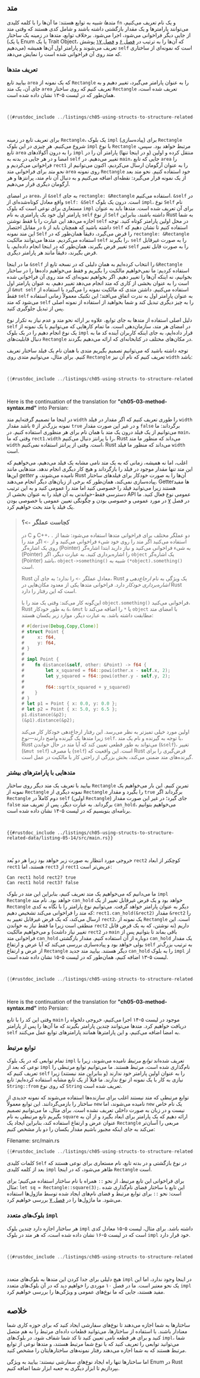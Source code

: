 ## متد

_متدها_ شبیه به توابع هستند: ما آن‌ها را با کلمه کلیدی `fn` و یک نام تعریف می‌کنیم، می‌توانند پارامترها و یک مقدار بازگشتی داشته باشند و شامل کدی هستند که وقتی متد از جایی دیگر فراخوانی می‌شود، اجرا می‌شود. برخلاف توابع، متدها در زمینه یک ساختار (یا یک Enum یا یک Trait Object، که آن‌ها را به ترتیب در [فصل ۶][enums]<!-- ignore --> و [فصل ۱۷][trait-objects]<!-- ignore --> پوشش می‌دهیم) تعریف می‌شوند و پارامتر اول آن‌ها همیشه `self` است که نمونه‌ای از ساختاری که متد روی آن فراخوانی شده است را نمایش می‌دهد.

### تعریف متدها

بیایید تابع `area` که یک نمونه از `Rectangle` را به عنوان پارامتر می‌گیرد، تغییر دهیم و به جای آن، یک متد `area` تعریف کنیم که روی ساختار `Rectangle` تعریف شده است، همان‌طور که در لیست ۵-۱۳ نشان داده شده است.

<Listing number="5-13" file-name="src/main.rs" caption="تعریف یک متد `area` روی ساختار `Rectangle`">

```rust
{{#rustdoc_include ../listings/ch05-using-structs-to-structure-related-data/listing-05-13/src/main.rs}}
```

</Listing>

برای تعریف تابع در زمینه `Rectangle`، یک بلوک `impl` (پیاده‌سازی) برای `Rectangle` شروع می‌کنیم. هر چیزی در این بلوک `impl` با نوع `Rectangle` مرتبط خواهد بود. سپس، تابع `area` را به درون آکولادهای `impl` منتقل کرده و اولین (و در اینجا تنها) پارامتر آن را در امضا و در هر جایی در بدنه به `self` تغییر می‌دهیم. در `main`، جایی که تابع `area` را فراخوانی می‌کردیم و `rect1` را به عنوان آرگومان ارسال می‌کردیم، اکنون می‌توانیم از _نحو متد_ برای فراخوانی متد `area` روی نمونه `Rectangle` خود استفاده کنیم. نحو متد بعد از یک نمونه قرار می‌گیرد: نقطه‌ای اضافه می‌کنیم و به دنبال آن نام متد، پرانتزها و هر آرگومان دیگری قرار می‌دهیم.

در امضای `area`، از `&self` به جای `rectangle: &Rectangle` استفاده می‌کنیم. `&self` در واقع معادل کوتاه‌شده‌ای از `self: &Self` است. درون یک بلوک `impl`، نوع `Self` نام مستعاری برای نوعی است که بلوک `impl` برای آن تعریف شده است. متدها باید به عنوان پارامتر اول خود یک پارامتری به نام `self` از نوع `Self` داشته باشند، بنابراین Rust به شما اجازه می‌دهد این عبارت را با فقط نوشتن `self` در محل اولین پارامتر کوتاه کنید. توجه داشته باشید که همچنان باید از `&` در مقابل اختصار `self` استفاده کنیم تا نشان دهیم که این متد نمونه `Self` را قرض می‌گیرد، دقیقاً همان‌طور که در `rectangle: &Rectangle` استفاده می‌کردیم. متدها می‌توانند مالکیت `self` را بگیرند، `self` را به صورت غیرقابل تغییر قرض بگیرند، همان‌طور که در اینجا انجام داده‌ایم، یا `self` را به صورت قابل تغییر قرض بگیرند، دقیقاً مانند هر پارامتر دیگری.

ما در اینجا `&self` را انتخاب کرده‌ایم به همان دلیلی که در نسخه تابع از `&Rectangle` استفاده کردیم: ما نمی‌خواهیم مالکیت را بگیریم و فقط می‌خواهیم داده‌ها را در ساختار بخوانیم، نه اینکه آن‌ها را تغییر دهیم. اگر بخواهیم نمونه‌ای که متد روی آن فراخوانی شده است را به عنوان بخشی از کاری که متد انجام می‌دهد تغییر دهیم، به عنوان پارامتر اول از `&mut self` استفاده می‌کنیم. داشتن متدی که مالکیت نمونه را می‌گیرد با استفاده از فقط `self` به عنوان پارامتر اول به ندرت اتفاق می‌افتد؛ این تکنیک معمولاً زمانی استفاده می‌شود که متد `self` را به چیز دیگری تبدیل کند و شما بخواهید از استفاده از نمونه اصلی پس از تبدیل جلوگیری کنید.

دلیل اصلی استفاده از متدها به جای توابع، علاوه بر ارائه نحو متد و عدم نیاز به تکرار نوع `self` در امضای هر متد، سازمان‌دهی است. ما تمام کارهایی که می‌توانیم با یک نمونه از یک نوع انجام دهیم را در یک بلوک `impl` قرار داده‌ایم، به جای اینکه کاربران آینده کد ما به دنبال قابلیت‌های `Rectangle` در مکان‌های مختلف در کتابخانه‌ای که ارائه می‌دهیم بگردند.

توجه داشته باشید که می‌توانیم تصمیم بگیریم متدی با همان نام یک فیلد ساختار تعریف کنیم. برای مثال، می‌توانیم متدی روی `Rectangle` تعریف کنیم که نام آن نیز `width` باشد:

<Listing file-name="src/main.rs">

```rust
{{#rustdoc_include ../listings/ch05-using-structs-to-structure-related-data/no-listing-06-method-field-interaction/src/main.rs:here}}
```

</Listing>

Here is the continuation of the translation for **"ch05-03-method-syntax.md"** into Persian:

در اینجا ما تصمیم گرفته‌ایم متد `width` را طوری تعریف کنیم که اگر مقدار در فیلد `width` نمونه بزرگ‌تر از `0` باشد مقدار `true` و در غیر این صورت مقدار `false` برگرداند: ما می‌توانیم از یک فیلد درون یک متد با همان نام برای هر منظوری استفاده کنیم. در `main`، وقتی که ما `rect1.width` را با پرانتز دنبال می‌کنیم، Rust می‌داند که منظور ما متد `width` است. وقتی از پرانتز استفاده نمی‌کنیم، Rust می‌داند که منظور ما فیلد `width` است.

اغلب، اما نه همیشه، زمانی که به یک متد نامی مشابه یک فیلد می‌دهیم، می‌خواهیم که این متد تنها مقدار موجود در فیلد را بازگرداند و هیچ کار دیگری انجام ندهد. متدهایی مانند این‌ها _getter_ نامیده می‌شوند، و Rust آن‌ها را به صورت خودکار برای فیلدهای ساختار پیاده‌سازی نمی‌کند، همان‌طور که برخی از زبان‌های دیگر انجام می‌دهند. Getterها مفید هستند زیرا می‌توانید فیلد را خصوصی کنید اما متد را عمومی کنید و به این ترتیب دسترسی فقط-خواندنی به آن فیلد را به عنوان بخشی از API عمومی نوع فعال کنید. ما در فصل [۷][public]<!-- ignore --> در مورد عمومی و خصوصی بودن و چگونگی تعیین عمومی یا خصوصی بودن یک فیلد یا متد بحث خواهیم کرد.

> ### کجاست عملگر `->`؟
>
> در C و C++، دو عملگر مختلف برای فراخوانی متدها استفاده می‌شود: شما از `.` استفاده می‌کنید اگر متد را روی خود شیء فراخوانی می‌کنید و از `->` اگر متد را روی یک اشاره‌گر (Pointer) به شیء فراخوانی می‌کنید و نیاز دارید ابتدا اشاره‌گر (Pointer) را اشاره‌برداری کنید. به عبارت دیگر، اگر `object` یک اشاره‌گر (Pointer) باشد، `object->something()` شبیه به `(*object).something()` است.
>
> Rust معادل عملگر `->` را ندارد؛ به جای آن، Rust یک ویژگی به نام _ارجاع‌دهی و اشاره‌برداری خودکار_ دارد. فراخوانی متدها یکی از معدود مکان‌هایی در Rust است که این رفتار را دارد.
>
> این‌گونه کار می‌کند: وقتی یک متد را با `object.something()` فراخوانی می‌کنید، Rust به طور خودکار `&`، `&mut` یا `*` را اضافه می‌کند تا `object` با امضای متد مطابقت داشته باشد. به عبارت دیگر، موارد زیر یکسان هستند:
>
> <!-- CAN'T EXTRACT SEE BUG https://github.com/rust-lang/mdBook/issues/1127 -->
>
> ```rust
> # #[derive(Debug,Copy,Clone)]
> # struct Point {
> #     x: f64,
> #     y: f64,
> # }
> #
> # impl Point {
> #    fn distance(&self, other: &Point) -> f64 {
> #        let x_squared = f64::powi(other.x - self.x, 2);
> #        let y_squared = f64::powi(other.y - self.y, 2);
> #
> #        f64::sqrt(x_squared + y_squared)
> #    }
> # }
> # let p1 = Point { x: 0.0, y: 0.0 };
> # let p2 = Point { x: 5.0, y: 6.5 };
> p1.distance(&p2);
> (&p1).distance(&p2);
> ```
>
> اولین مورد خیلی تمیزتر به نظر می‌رسد. این رفتار ارجاع‌دهی خودکار کار می‌کند زیرا متدها یک گیرنده واضح دارند—نوع `self`. با توجه به گیرنده و نام یک متد، Rust می‌تواند به طور قطعی تعیین کند که آیا متد در حال خواندن (`&self`)، تغییر (`&mut self`) یا مصرف (`self`) است. این واقعیت که Rust قرض‌گیری را برای گیرنده‌های متد ضمنی می‌کند، بخش بزرگی از راحتی کار با مالکیت در عمل است.

### متدهایی با پارامترهای بیشتر

بیایید با تعریف یک متد دیگر روی ساختار `Rectangle` تمرین کنیم. این بار می‌خواهیم یک نمونه از `Rectangle` نمونه دیگری از `Rectangle` را بگیرد و مقدار `true` برگرداند اگر `Rectangle` دوم کاملاً در `self` (اولین `Rectangle`) جای گیرد؛ در غیر این صورت مقدار `false` برگرداند. به عبارت دیگر، پس از تعریف متد `can_hold`، می‌خواهیم بتوانیم برنامه‌ای بنویسیم که در لیست ۵-۱۴ نشان داده شده است.

<Listing number="5-14" file-name="src/main.rs" caption="استفاده از متد `can_hold` که هنوز نوشته نشده است">

```rust,ignore
{{#rustdoc_include ../listings/ch05-using-structs-to-structure-related-data/listing-05-14/src/main.rs}}
```

</Listing>

خروجی مورد انتظار به صورت زیر خواهد بود زیرا هر دو بُعد `rect2` کوچکتر از ابعاد `rect1` هستند، اما `rect3` از `rect1` عریض‌تر است:

```text
Can rect1 hold rect2? true
Can rect1 hold rect3? false
```

ما می‌دانیم که می‌خواهیم یک متد تعریف کنیم، بنابراین این متد در بلوک `impl Rectangle` خواهد بود. نام متد `can_hold` خواهد بود و یک قرض غیرقابل تغییر از یک `Rectangle` دیگر به عنوان پارامتر خواهد گرفت. می‌توانیم نوع پارامتر را با نگاه به کدی که متد را فراخوانی می‌کند تشخیص دهیم: `rect1.can_hold(&rect2)` مقدار `&rect2` را ارسال می‌کند، که یک قرض غیرقابل تغییر به `rect2`، یک نمونه از `Rectangle` است. این منطقی است زیرا ما فقط نیاز به خواندن `rect2` داریم (نه نوشتن، که به یک قرض قابل تغییر نیاز داشت) و می‌خواهیم مالکیت `rect2` در `main` باقی بماند تا بتوانیم پس از فراخوانی متد `can_hold` دوباره از آن استفاده کنیم. مقدار بازگشتی `can_hold` یک مقدار بولی خواهد بود و پیاده‌سازی بررسی می‌کند که آیا عرض و ارتفاع `self` به ترتیب بزرگ‌تر از عرض و ارتفاع `Rectangle` دیگر هستند. بیایید متد جدید `can_hold` را به بلوک `impl` از لیست ۵-۱۳ اضافه کنیم، همان‌طور که در لیست ۵-۱۵ نشان داده شده است.

<Listing number="5-15" file-name="src/main.rs" caption="پیاده‌سازی متد `can_hold` روی `Rectangle` که یک نمونه دیگر از `Rectangle` را به عنوان پارامتر می‌گیرد">

```rust
{{#rustdoc_include ../listings/ch05-using-structs-to-structure-related-data/listing-05-15/src/main.rs:here}}
```

</Listing>


Here is the continuation of the translation for **"ch05-03-method-syntax.md"** into Persian:

وقتی این کد را با تابع `main` موجود در لیست ۵-۱۴ اجرا می‌کنیم، خروجی دلخواه را دریافت خواهیم کرد. متدها می‌توانند چندین پارامتر بگیرند که ما آن‌ها را پس از پارامتر `self` به امضا اضافه می‌کنیم، و این پارامترها همانند پارامترهای توابع عمل می‌کنند.

### توابع مرتبط

تمام توابعی که در یک بلوک `impl` تعریف شده‌اند _توابع مرتبط_ نامیده می‌شوند، زیرا با نوعی که بعد از `impl` نام‌گذاری شده است، مرتبط هستند. ما می‌توانیم توابع مرتبطی را تعریف کنیم که `self` را به عنوان اولین پارامتر خود ندارند (و بنابراین متد نیستند) زیرا نیازی به کار با یک نمونه از نوع ندارند. ما قبلاً از یک تابع مشابه استفاده کرده‌ایم: تابع `String::from` که روی نوع `String` تعریف شده است.

توابع مرتبطی که متد نیستند اغلب برای سازنده‌ها استفاده می‌شوند که نمونه جدیدی از ساختار را بازمی‌گردانند. این توابع معمولاً `new` نامیده می‌شوند، اما `new` یک نام خاص نیست و در زبان به صورت داخلی تعریف نشده است. برای مثال، ما می‌توانیم تصمیم بگیریم تابع مرتبطی به نام `square` ارائه دهیم که یک پارامتر برای ابعاد بگیرد و از آن به عنوان عرض و ارتفاع استفاده کند، بنابراین ایجاد یک `Rectangle` مربعی را آسان‌تر می‌کند به جای اینکه مجبور باشیم مقدار یکسان را دو بار مشخص کنیم:

<span class="filename">Filename: src/main.rs</span>

```rust
{{#rustdoc_include ../listings/ch05-using-structs-to-structure-related-data/no-listing-03-associated-functions/src/main.rs:here}}
```

کلمات کلیدی `Self` در نوع بازگشتی و در بدنه تابع، نام مستعاری برای نوعی هستند که بعد از کلمه کلیدی `impl` ظاهر می‌شود، که در اینجا `Rectangle` است.

برای فراخوانی این تابع مرتبط، از نحو `::` همراه با نام ساختار استفاده می‌کنیم؛ برای مثال: `let sq = Rectangle::square(3);`. این تابع با ساختار فضای نام‌گذاری شده است: نحو `::` برای توابع مرتبط و فضای نام‌های ایجاد شده توسط ماژول‌ها استفاده می‌شود. ما ماژول‌ها را در [فصل ۷][modules]<!-- ignore --> بررسی خواهیم کرد.

### بلوک‌های متعدد `impl`

هر ساختار اجازه دارد چندین بلوک `impl` داشته باشد. برای مثال، لیست ۵-۱۵ معادل کدی است که در لیست ۵-۱۶ نشان داده شده است، که هر متد در بلوک `impl` خود قرار دارد.

<Listing number="5-16" caption="بازنویسی لیست ۵-۱۵ با استفاده از بلوک‌های متعدد `impl`">

```rust
{{#rustdoc_include ../listings/ch05-using-structs-to-structure-related-data/listing-05-16/src/main.rs:here}}
```

</Listing>

هیچ دلیلی برای جدا کردن این متدها به بلوک‌های متعدد `impl` در اینجا وجود ندارد، اما این یک نحو معتبر است. ما در فصل ۱۰ موردی را خواهیم دید که در آن بلوک‌های متعدد `impl` مفید هستند، جایی که ما نوع‌های عمومی و ویژگی‌ها را بررسی خواهیم کرد.

## خلاصه

ساختارها به شما اجازه می‌دهند تا نوع‌های سفارشی ایجاد کنید که برای حوزه کاری شما معنادار باشند. با استفاده از ساختارها، می‌توانید قطعات داده‌ای مرتبط را به هم متصل کنید و برای هر قطعه نامی تعیین کنید تا کد شما شفاف شود. در بلوک‌های `impl`، شما می‌توانید توابعی را تعریف کنید که با نوع شما مرتبط هستند، و متدها نوعی از توابع مرتبط هستند که به شما اجازه می‌دهند رفتار نمونه‌های ساختارهایتان را مشخص کنید.

اما ساختارها تنها راه ایجاد نوع‌های سفارشی نیستند: بیایید به ویژگی Enum در Rust بپردازیم تا ابزار دیگری به جعبه ابزار شما اضافه کنیم.

[enums]: ch06-00-enums.html
[trait-objects]: ch18-02-trait-objects.md
[public]: ch07-03-paths-for-referring-to-an-item-in-the-module-tree.html#exposing-paths-with-the-pub-keyword
[modules]: ch07-02-defining-modules-to-control-scope-and-privacy.html
